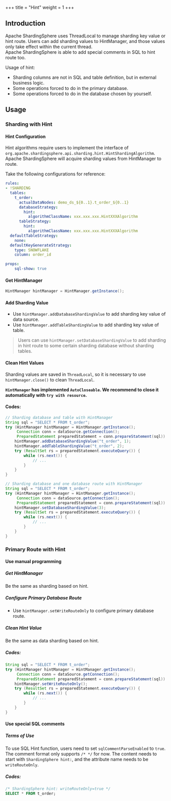 +++
title = "Hint"
weight = 1
+++

## Introduction

Apache ShardingSphere uses ThreadLocal to manage sharding key value or hint route. 
Users can add sharding values to HintManager, and those values only take effect within the current thread.  
Apache ShardingSphere is able to add special comments in SQL to hint route too.

Usage of hint:

* Sharding columns are not in SQL and table definition, but in external business logic.
* Some operations forced to do in the primary database.
* Some operations forced to do in the database chosen by yourself.

## Usage

### Sharding with Hint

#### Hint Configuration

Hint algorithms require users to implement the interface of `org.apache.shardingsphere.api.sharding.hint.HintShardingAlgorithm`. 
Apache ShardingSphere will acquire sharding values from HintManager to route.

Take the following configurations for reference:

```yaml
rules:
- !SHARDING
  tables:
    t_order:
      actualDataNodes: demo_ds_${0..1}.t_order_${0..1}
      databaseStrategy:
        hint:
          algorithmClassName: xxx.xxx.xxx.HintXXXAlgorithm
      tableStrategy:
        hint:
          algorithmClassName: xxx.xxx.xxx.HintXXXAlgorithm
  defaultTableStrategy:
    none:
  defaultKeyGenerateStrategy:
    type: SNOWFLAKE
    column: order_id

props:
    sql-show: true
```

#### Get HintManager

```java
HintManager hintManager = HintManager.getInstance();
```

#### Add Sharding Value

- Use `hintManager.addDatabaseShardingValue` to add sharding key value of data source.
- Use `hintManager.addTableShardingValue` to add sharding key value of table.

> Users can use `hintManager.setDatabaseShardingValue` to add sharding in hint route to some certain sharding database without sharding tables.

#### Clean Hint Values

Sharding values are saved in `ThreadLocal`, so it is necessary to use `hintManager.close()` to clean `ThreadLocal`.

**`HintManager` has implemented `AutoCloseable`. We recommend to close it automatically with `try with resource`.**

#### Codes:

```java
// Sharding database and table with HintManager
String sql = "SELECT * FROM t_order";
try (HintManager hintManager = HintManager.getInstance();
     Connection conn = dataSource.getConnection();
     PreparedStatement preparedStatement = conn.prepareStatement(sql)) {
    hintManager.addDatabaseShardingValue("t_order", 1);
    hintManager.addTableShardingValue("t_order", 2);
    try (ResultSet rs = preparedStatement.executeQuery()) {
        while (rs.next()) {
            // ...
        }
    }
}

// Sharding database and one database route with HintManager
String sql = "SELECT * FROM t_order";
try (HintManager hintManager = HintManager.getInstance();
     Connection conn = dataSource.getConnection();
     PreparedStatement preparedStatement = conn.prepareStatement(sql)) {
    hintManager.setDatabaseShardingValue(3);
    try (ResultSet rs = preparedStatement.executeQuery()) {
        while (rs.next()) {
            // ...
        }
    }
}
```

### Primary Route with Hint

#### Use manual programming

##### Get HintManager

Be the same as sharding based on hint.

##### Configure Primary Database Route

- Use `hintManager.setWriteRouteOnly` to configure primary database route.

##### Clean Hint Value

Be the same as data sharding based on hint.

##### Codes:

```java
String sql = "SELECT * FROM t_order";
try (HintManager hintManager = HintManager.getInstance();
     Connection conn = dataSource.getConnection();
     PreparedStatement preparedStatement = conn.prepareStatement(sql)) {
    hintManager.setWriteRouteOnly();
    try (ResultSet rs = preparedStatement.executeQuery()) {
        while (rs.next()) {
            // ...
        }
    }
}
```

#### Use special SQL comments

##### Terms of Use

To use SQL Hint function, users need to set `sqlCommentParseEnabled` to `true`.
The comment format only supports `/* */` for now. The content needs to start with `ShardingSphere hint:`, and the attribute name needs to be `writeRouteOnly`.

##### Codes:
```sql
/* ShardingSphere hint: writeRouteOnly=true */
SELECT * FROM t_order;
```
